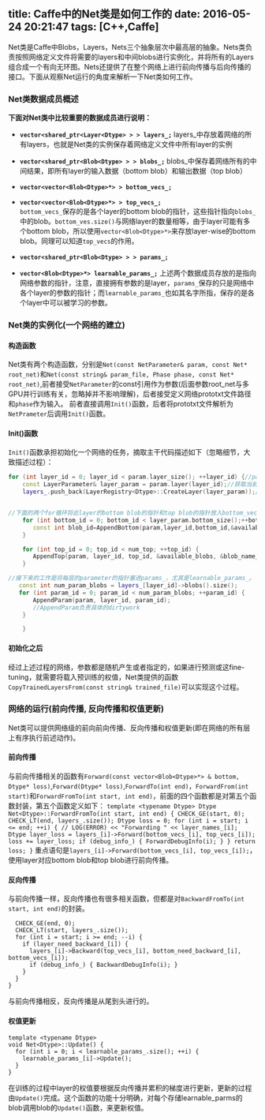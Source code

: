title: Caffe中的Net类是如何工作的
date: 2016-05-24 20:21:47
tags: [C++,Caffe]
---
Net类是Caffe中Blobs，Layers，Nets三个抽象层次中最高层的抽象。Nets类负责按照网络定义文件将需要的layers和中间blobs进行实例化，并将所有的Layers组合成一个有向无环图。Nets还提供了在整个网络上进行前向传播与后向传播的接口。下面从观察Net运行的角度来解析一下Net类如何工作。
### Net类数据成员概述
**下面对Net类中比较重要的数据成员进行说明：**

* **`vector<shared_ptr<Layer<Dtype> > > layers_;`**
layers_中存放着网络的所有layers，也就是Net类的实例保存着网络定义文件中所有layer的实例

* **`vector<shared_ptr<Blob<Dtype> > > blobs_;`**
blobs_中保存着网络所有的中间结果，即所有layer的输入数据（bottom blob）和输出数据（top blob）

* **`vector<vector<Blob<Dtype>*> > bottom_vecs_;`**
* **`vector<vector<Blob<Dtype>*> > top_vecs_;`**  
`bottom_vecs_`保存的是各个layer的bottom blob的指针，这些指针指向`blobs_`中的blob。`bottom_ves.size()`与网络layer的数量相等，由于layer可能有多个bottom blob，所以使用`vector<Blob<Dtype>*>`来存放layer-wise的bottom blob。同理可以知道`top_vecs`的作用。

* **`vector<shared_ptr<Blob<Dtype> > > params_;`**
* **`vector<Blob<Dtype>*> learnable_params_;`**
上述两个数据成员存放的是指向网络参数的指针，注意，直接拥有参数的是layer，`params_`保存的只是网络中各个layer的参数的指针；而`learnable_params_`也如其名字所指，保存的是各个layer中可以被学习的参数。


### Net类的实例化(一个网络的建立)
#### 构造函数
Net类有两个构造函数，分别是`Net(const NetParameter& param, const Net* root_net)`和`Net(const string& param_file, Phase phase, const Net* root_net)`,前者接受`NetParameter`的const引用作为参数(后面参数root_net与多GPU并行训练有关，忽略掉并不影响理解)，后者接受定义网络prototxt文件路径和`phase`作为输入。
前者直接调用`Init()`函数，后者将prototxt文件解析为`NetPrameter`后调用`Init()`函数。
#### Init()函数
`Init()`函数承担初始化一个网络的任务，摘取主干代码描述如下（忽略细节，大致描述过程）：

```C++
for (int layer_id = 0; layer_id < param.layer_size(); ++layer_id) {//param是网络参数，layer_size()返回网络拥有的层数
    const LayerParameter& layer_param = param.layer(layer_id);//获取当前layer的参数
    layers_.push_back(LayerRegistry<Dtype>::CreateLayer(layer_param));//根据参数实例化layer


//下面的两个for循环将此layer的bottom blob的指针和top blob的指针放入bottom_vecs_和top_vecs_,bottom blob和top blob的实例全都存放在blobs_中。相邻的两层，前一层的top blob是后一层的bottom blob，所以blobs_的同一个blob既可能是bottom blob，也可能使top blob。
    for (int bottom_id = 0; bottom_id < layer_param.bottom_size();++bottom_id) {
       const int blob_id=AppendBottom(param,layer_id,bottom_id,&available_blobs,&blob_name_to_idx);
    }

    for (int top_id = 0; top_id < num_top; ++top_id) {
       AppendTop(param, layer_id, top_id, &available_blobs, &blob_name_to_idx);
    }

//接下来的工作是将每层的parameter的指针塞进params_，尤其是learnable_params_。
   const int num_param_blobs = layers_[layer_id]->blobs().size();
   for (int param_id = 0; param_id < num_param_blobs; ++param_id) {
       AppendParam(param, layer_id, param_id);
       //AppendParam负责具体的dirtywork
    }

    }
```
#### 初始化之后
经过上述过程的网络，参数都是随机产生或者指定的，如果进行预测或这fine-tuning，就需要将载入预训练的权值，Net类提供的函数`CopyTrainedLayersFrom(const string& trained_file)`可以实现这个过程。
### 网络的运行(前向传播, 反向传播和权值更新)
Net类可以提供网络级的前向前向传播、反向传播和权值更新(即在网络的所有层上有序执行前述动作)。
#### 前向传播
与前向传播相关的函数有`Forward(const vector<Blob<Dtype>*> & bottom, Dtype* loss)`,`Forward(Dtype* loss)`,`ForwardTo(int end)`，`ForwardFrom(int start)`和`ForwardFromTo(int start, int end)`，前面的四个函数都是对第五个函数封装，第五个函数定义如下：
    ```
    template <typename Dtype>
Dtype Net<Dtype>::ForwardFromTo(int start, int end) {
  CHECK_GE(start, 0);
  CHECK_LT(end, layers_.size());
  Dtype loss = 0;
  for (int i = start; i <= end; ++i) {
    // LOG(ERROR) << "Forwarding " << layer_names_[i];
    Dtype layer_loss = layers_[i]->Forward(bottom_vecs_[i], top_vecs_[i]);
    loss += layer_loss;
    if (debug_info_) { ForwardDebugInfo(i); }
  }
  return loss;
}
    ```
    重点语句是`layers_[i]->Forward(bottom_vecs_[i], top_vecs_[i]);`，使用layer对应bottom blob和top blob进行前向传播。

#### 反向传播
与前向传播一样，反向传播也有很多相关函数，但都是对`BackwardFromTo(int start, int end)`的封装。
```void Net<Dtype>::BackwardFromTo(int start, int end) {
  CHECK_GE(end, 0);
  CHECK_LT(start, layers_.size());
  for (int i = start; i >= end; --i) {
    if (layer_need_backward_[i]) {
      layers_[i]->Backward(top_vecs_[i], bottom_need_backward_[i], bottom_vecs_[i]);
      if (debug_info_) { BackwardDebugInfo(i); }
    }
  }
}
```
与前向传播相反，反向传播是从尾到头进行的。
#### 权值更新

```
template <typename Dtype>
void Net<Dtype>::Update() {
  for (int i = 0; i < learnable_params_.size(); ++i) {
    learnable_params_[i]->Update();
  }
}
```
在训练的过程中layer的权值要根据反向传播并累积的梯度进行更新，更新的过程由`Update()`完成。这个函数的功能十分明确，对每个存储learnable_parms的blob调用blob的`Update()`函数，来更新权值。
